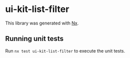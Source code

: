 # ui-kit-list-filter

This library was generated with [Nx](https://nx.dev).

## Running unit tests

Run `nx test ui-kit-list-filter` to execute the unit tests.
